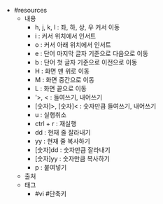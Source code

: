 - #resources
	- 내용
		- h, j, k, l : 좌, 하, 상, 우 커서 이동
		- i : 커서 위치에서 인서트
		- o : 커서 아래 위치에서 인서트
		- e : 단어 마지막 글자 기준으로 다음으로 이동
		- b : 단어 첫 글자 기준으로 이전으로 이동
		- H : 화면 맨 위로 이동
		- M : 화면 중간으로 이동
		- L : 화면 끝으로 이동
		- '>, < : 들여쓰기, 내어쓰기
		- [숫자]>, [숫자]< : 숫자만큼 들여쓰기, 내어쓰기
		- u : 실행취소
		- ctrl + r : 재실행
		- dd : 현재 줄 잘라내기
		- yy : 현재 줄 복사하기
		- [숫자]dd : 숫자만큼 잘라내기
		- [숫자]yy : 숫자만큼 복사하기
		- p : 붙여넣기
	- 출처
	- 태그
		- #vi #단축키